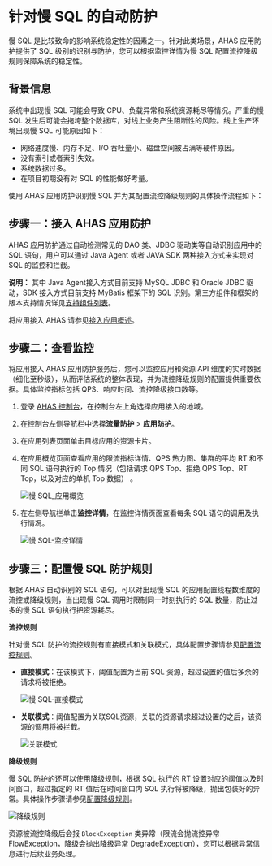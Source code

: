 # 针对慢 SQL 的自动防护

慢 SQL 是比较致命的影响系统稳定性的因素之一。针对此类场景，AHAS 应用防护提供了 SQL 级别的识别与防护，您可以根据监控详情为慢 SQL 配置流控降级规则保障系统的稳定性。

## 背景信息

系统中出现慢 SQL 可能会导致 CPU、负载异常和系统资源耗尽等情况。严重的慢 SQL 发生后可能会拖垮整个数据库，对线上业务产生阻断性的风险。线上生产环境出现慢 SQL 可能原因如下：

-   网络速度慢、内存不足、I/O 吞吐量小、磁盘空间被占满等硬件原因。
-   没有索引或者索引失效。
-   系统数据过多。
-   在项目初期没有对 SQL 的性能做好考量。

使用 AHAS 应用防护识别慢 SQL 并为其配置流控降级规则的具体操作流程如下：





## 步骤一：接入 AHAS 应用防护

AHAS 应用防护通过自动检测常见的 DAO 类、JDBC 驱动类等自动识别应用中的 SQL 语句，用户可以通过 Java Agent 或者 JAVA SDK 两种接入方式来实现对 SQL 的监控和拦截。

**说明：** 其中 Java Agent接入方式目前支持 MySQL JDBC 和 Oracle JDBC 驱动，SDK 接入方式目前支持 MyBatis 框架下的 SQL 识别。第三方组件和框架的版本支持情况详见[支持组件列表](/cn.zh-CN/流量防护/应用防护/支持组件列表.md)。

将应用接入 AHAS 请参见[接入应用概述](/cn.zh-CN/流量防护/应用防护/接入应用/接入应用概述.md)。

## 步骤二：查看监控

将应用接入 AHAS 应用防护服务后，您可以监控应用和资源 API 维度的实时数据（细化至秒级），从而评估系统的整体表现，并为流控降级规则的配置提供重要依据。具体监控指标包括 QPS、响应时间、流控降级接口数等。

1.  登录 [AHAS 控制台](https://ahas.console.aliyun.com/)，在控制台左上角选择应用接入的地域。
2.  在控制台左侧导航栏中选择**流量防护** \> **应用防护**。
3.  在应用列表页面单击目标应用的资源卡片。
4.  在应用概览页面查看应用的限流指标详情、QPS 热力图、集群的平均 RT 和不同 SQL 语句执行的 Top 情况（包括请求 QPS Top、拒绝 QPS Top、RT Top，以及对应的单机 Top 数据） 。

    ![慢 SQL_应用概览](../images/p58336.png "应用概览")

5.  在左侧导航栏单击**监控详情**，在监控详情页面查看每条 SQL 语句的调用及执行情况。

    ![慢 SQL-监控详情](../images/p58343.png "监控详情")


## 步骤三：配置慢 SQL 防护规则

根据 AHAS 自动识别的 SQL 语句，可以对出现慢 SQL 的应用配置线程数维度的流控或降级规则，当出现慢 SQL 调用时限制同一时刻执行的 SQL 数量，防止过多的慢 SQL 语句执行把资源耗尽。

**流控规则**

针对慢 SQL 防护的流控规则有直接模式和关联模式，具体配置步骤请参见[配置流控规则](/cn.zh-CN/流量防护/应用防护/配置规则/配置流控规则.md)。

-   **直接模式**：在该模式下，阈值配置为当前 SQL 资源，超过设置的值后多余的请求将被拒绝。

    ![慢 SQL-直接模式](../images/p58355.png "直接模式")

-   **关联模式**：阈值配置为关联SQL资源，关联的资源请求超过设置的之后，该资源的调用将被拦截。

    ![关联模式](../images/p58380.png "关联模式")


**降级规则**

慢 SQL 防护的还可以使用降级规则，根据 SQL 执行的 RT 设置对应的阈值以及时间窗口，超过指定的 RT 值后在时间窗口内 SQL 执行将被降级，抛出包装好的异常。具体操作步骤请参见[配置降级规则](/cn.zh-CN/流量防护/应用防护/配置规则/配置降级规则.md)。

![降级规则](../images/p58384.png "降级规则")

资源被流控降级后会报 `BlockException` 类异常（限流会抛流控异常 FlowException，降级会抛出降级异常 DegradeException），您可以根据异常信息进行后续业务处理。

